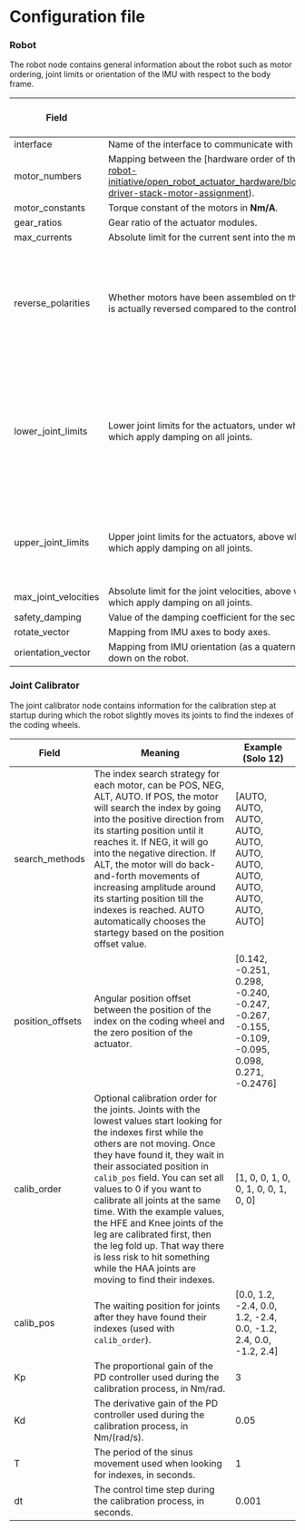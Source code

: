 # Configuration file

### Robot

The robot node contains general information about the robot such as motor ordering, joint limits or orientation of the IMU with respect to the body frame.

|Field|Meaning|Example value (Solo 12)|
|---|---|---|
|interface|Name of the interface to communicate with the robot (you can check with `ifconfig` if you are unsure).|enp5s0f1|
|motor_numbers|Mapping between the [hardware order of the motors and their control order]((https://github.com/open-dynamic-robot-initiative/open_robot_actuator_hardware/blob/master/mechanics/quadruped_robot_12dof_v1/README.md#micro-driver-stack-motor-assignment).|[0, 3, 2, 1, 5, 4, 6, 9, 8, 7, 11, 10]|
|motor_constants|Torque constant of the motors in **Nm/A**.|0.025|
|gear_ratios|Gear ratio of the actuator modules.|9|
|max_currents|Absolute limit for the current sent into the motors in **A**.|8|
|reverse_polarities|Whether motors have been assembled on the robot in such a way that their hardware positive direction of rotation is actually reversed compared to the control positive direction of rotation.|[false, true, true, true, false, false, false, true, true, true, false, false]|
|lower_joint_limits|Lower joint limits for the actuators, under which the low-level control automatically switches to a security mode which apply damping on all joints.|[-0.9, -1.45, -2.8, -0.9, -1.45, -2.8, -0.9, -1.45, -2.8, -0.9, -1.45, -2.8]|
|upper_joint_limits|Upper joint limits for the actuators, above which the low-level control automatically switches to a security mode which apply damping on all joints.|[0.9, 1.45, 2.8, 0.9, 1.45, 2.8, 0.9, 1.45, 2.8, 0.9, 1.45, 2.8]|
|max_joint_velocities|Absolute limit for the joint velocities, above which the low-level control automatically switches to a security mode which apply damping on all joints.|80|
|safety_damping|Value of the damping coefficient for the security mode, in Nm/(rad/s).|0.2|
|rotate_vector|Mapping from IMU axes to body axes.|[1, 2, 3]|
|orientation_vector|Mapping from IMU orientation (as a quaternion) to body orientation. Can be useful if the IMU is mounted upside-down on the robot.|[1, 2, 3, 4]|

### Joint Calibrator

The joint calibrator node contains information for the calibration step at startup during which the robot slightly moves its joints to find the indexes of the coding wheels.

|Field|Meaning|Example (Solo 12)
|---|---|---|
|search_methods|The index search strategy for each motor, can be POS, NEG, ALT, AUTO. If POS, the motor will search the index by going into the positive direction from its starting position until it reaches it. If NEG, it will go into the negative direction. If ALT, the motor will do back-and-forth movements of increasing amplitude around its starting position till the indexes is reached. AUTO automatically chooses the startegy based on the position offset value.|[AUTO, AUTO, AUTO, AUTO, AUTO, AUTO, AUTO, AUTO, AUTO, AUTO, AUTO, AUTO]|
|position_offsets|Angular position offset between the position of the index on the coding wheel and the zero position of the actuator.|[0.142, -0.251, 0.298, -0.240, -0.247, -0.267, -0.155, -0.109, -0.095, 0.098, 0.271, -0.2476]|
|calib_order|Optional calibration order for the joints. Joints with the lowest values start looking for the indexes first while the others are not moving. Once they have found it, they wait in their associated position in `calib_pos` field. You can set all values to 0 if you want to calibrate all joints at the same time. With the example values, the HFE and Knee joints of the leg are calibrated first, then the leg fold up. That way there is less risk to hit something while the HAA joints are moving to find their indexes.|[1, 0, 0, 1, 0, 0, 1, 0, 0, 1, 0, 0]|
|calib_pos|The waiting position for joints after they have found their indexes (used with `calib_order`).|[0.0, 1.2, -2.4, 0.0, 1.2, -2.4, 0.0, -1.2, 2.4, 0.0, -1.2,  2.4]|
|Kp|The proportional gain of the PD controller used during the calibration process, in Nm/rad.|3|
|Kd|The derivative gain of the PD controller used during the calibration process, in Nm/(rad/s).|0.05|
|T|The period of the sinus movement used when looking for indexes, in seconds.|1|
|dt|The control time step during the calibration process, in seconds.|0.001|
